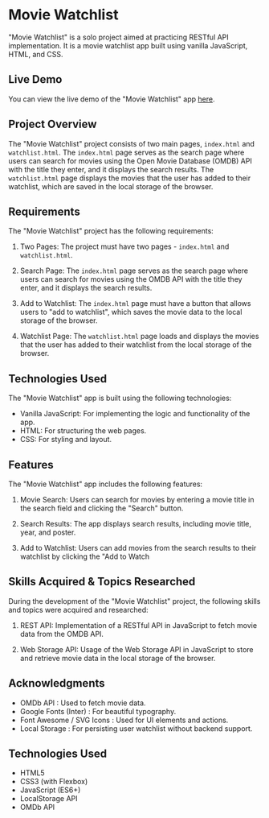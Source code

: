 # Movie Watchlist

"Movie Watchlist" is a solo project aimed at practicing RESTful API implementation. It is a movie watchlist app built using vanilla JavaScript, HTML, and CSS.

## Live Demo

You can view the live demo of the "Movie Watchlist" app [here](https://movie-watchlist-yasmin.netlify.app/watchlist).

## Project Overview

The "Movie Watchlist" project consists of two main pages, `index.html` and `watchlist.html`. The `index.html` page serves as the search page where users can search for movies using the Open Movie Database (OMDB) API with the title they enter, and it displays the search results. The `watchlist.html` page displays the movies that the user has added to their watchlist, which are saved in the local storage of the browser.

## Requirements

The "Movie Watchlist" project has the following requirements:

1. Two Pages: The project must have two pages - `index.html` and `watchlist.html`.

2. Search Page: The `index.html` page serves as the search page where users can search for movies using the OMDB API with the title they enter, and it displays the search results.

3. Add to Watchlist: The `index.html` page must have a button that allows users to "add to watchlist", which saves the movie data to the local storage of the browser.

4. Watchlist Page: The `watchlist.html` page loads and displays the movies that the user has added to their watchlist from the local storage of the browser.


## Technologies Used

The "Movie Watchlist" app is built using the following technologies:

- Vanilla JavaScript: For implementing the logic and functionality of the app.
- HTML: For structuring the web pages.
- CSS: For styling and layout.

## Features

The "Movie Watchlist" app includes the following features:

1. Movie Search: Users can search for movies by entering a movie title in the search field and clicking the "Search" button.

2. Search Results: The app displays search results, including movie title, year, and poster.

3. Add to Watchlist: Users can add movies from the search results to their watchlist by clicking the "Add to Watch
## Skills Acquired & Topics Researched

During the development of the "Movie Watchlist" project, the following skills and topics were acquired and researched:

1. REST API: Implementation of a RESTful API in JavaScript to fetch movie data from the OMDB API.

2. Web Storage API: Usage of the Web Storage API in JavaScript to store and retrieve movie data in the local storage of the browser.

## Acknowledgments
- OMDb API : Used to fetch movie data.
- Google Fonts (Inter) : For beautiful typography.
- Font Awesome / SVG Icons : Used for UI elements and actions.
- Local Storage : For persisting user watchlist without backend support.

## Technologies Used
- HTML5
- CSS3 (with Flexbox)
- JavaScript (ES6+)
- LocalStorage API
- OMDb API
